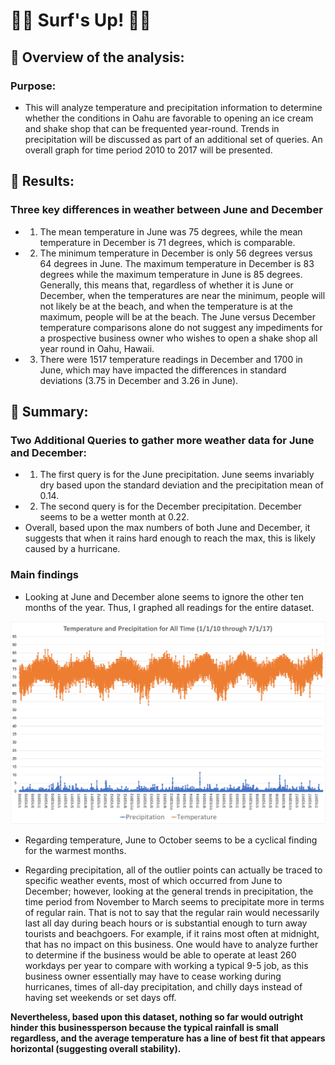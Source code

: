 # :swimming_man: Surf's Up!  :surfing_woman:

## :icecream: Overview of the analysis: 
### Purpose:
- This will analyze temperature and precipitation information to determine whether the conditions in Oahu are favorable to opening an ice cream and shake shop that can be frequented year-round.  Trends in precipitation will be discussed as part of an additional set of queries.  An overall graph for time period 2010 to 2017 will be presented.

## :ice_cream: Results: 
### Three key differences in weather between June and December 


- 1.  The mean temperature in June was 75 degrees, while the mean temperature in December is 71 degrees, which is comparable. 
- 2.  The minimum temperature in December is only 56 degrees versus 64 degrees in June.  The maximum temperature in December is 83 degrees while the maximum temperature in June is 85 degrees.  Generally, this means that, regardless of whether it is June or December, when the temperatures are near the minimum, people will not likely be at the beach, and when the temperature is at the maximum, people will be at the beach.  The June versus December temperature comparisons alone do not suggest any impediments for a prospective business owner who wishes to open a shake shop all year round in Oahu, Hawaii.   
- 3.   There were 1517 temperature readings in December and 1700 in June, which may have impacted the differences in standard deviations (3.75 in December and 3.26 in June).

## :shaved_ice: Summary: 

### Two Additional Queries to gather more weather data for June and December:
-	1.  The first query is for the June precipitation.  June seems invariably dry based upon the standard deviation and the precipitation mean of 0.14.  
-	2.  The second query is for the December precipitation.  December seems to be a wetter month at 0.22.  
-	Overall, based upon the max numbers of both June and December, it suggests that when it rains hard enough to reach the max, this is likely caused by a hurricane.  


### Main findings 
- Looking at June and December alone seems to ignore the other ten months of the year.  Thus, I graphed all readings for the entire dataset.  

![All_Time](https://github.com/Super-Manda/surfs_up/blob/main/Images_%26_Extras/Temp_Precipitation_All_Time.png)

- Regarding temperature, June to October seems to be a cyclical finding for the warmest months.  

- Regarding precipitation, all of the outlier points can actually be traced to specific weather events, most of which occurred from June to December; however, looking at the general trends in precipitation, the time period from November to March seems to precipitate more in terms of regular rain.  That is not to say that the regular rain would necessarily last all day during beach hours or is substantial enough to turn away tourists and beachgoers.  For example, if it rains most often at midnight, that has no impact on this business.  One would have to analyze further to determine if the business would be able to operate at least 260 workdays per year to compare with working a typical 9-5 job, as this business owner essentially may have to cease working during hurricanes, times of all-day precipitation, and chilly days instead of having set weekends or set days off.  

**Nevertheless, based upon this dataset, nothing so far would outright hinder this businessperson because the typical rainfall is small regardless, and the average temperature has a line of best fit that appears horizontal (suggesting overall stability).**
